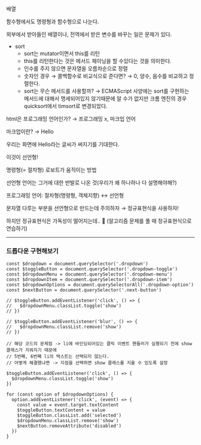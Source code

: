 배열

함수형에서도 명령형과 함수형으로 나눈다.

외부에서 받아들인 배열이나, 전역에서 받은 변수를 바꾸는 일은 문제가 있다.

- sort
  - sort는 mutator이면서 this를 리턴
  - this를 리턴한다는 것은 메서드 체이닝을 할 수있다는 것을 의미한다.
  - 인수를 주지 않으면 문자열을 오름차순으로 정렬
  - 숫자인 경우 → 콜백함수로 비교식으로 준다면? → 0, 양수, 음수를 비교하고 정렬한다.
  - sort는 무슨 메서드를 사용할까? → ECMAScript 사양에는 sort를 구현하는 메서드에 대해서 명세되어있지 않기때문에 알 수가 없지만 크롬 엔진의 경우 quicksort에서 timsort로 변경되었다.

html은 프로그래밍 언어인가? → 프로그래밍 x, 마크업 언어

마크업이란? → <body>Hello</body>

우리는 화면에 Hello라는 글씨가 써지기를 기대한다.

이것이 선언형!

명령형(= 절차형) 로보트가 움직이는 방법

선언형 언어는 그거에 대한 반발로 나온 것(우리가 왜 하나하나 다 설명해야해?)

프로그래밍 언어: 절차형(명령형, 객체지향) ↔ 선언형

문자열 다루는 부분을 선언형으로 만드는데 주의하자 → 정규표현식을 사용하자!

하지만 정규표현식은 가독성이 떨어지는데.. 🤔 (알고리즘 문제를 풀 때 정규표현식으로 연습하기)

---

### 드롭다운 구현해보기

```
const $dropdown = document.querySelector('.dropdown')
const $toggleButton = document.querySelector('.dropdown-toggle')
const $dropdownMenu = document.querySelector('.dropdown-menu')
const $dropdownItem = document.querySelector('.dropdown-item')
const $dropdownOptions = document.querySelectorAll('.dropdown-option')
const $nextButton = document.querySelector('.next-button')

// $toggleButton.addEventListener('click', () => {
//   $dropdownMenu.classList.toggle('show')
// })

// $toggleButton.addEventListener('blur', () => {
//   $dropdownMenu.classList.remove('show')
// })

// 해당 코드의 문제점 -> li에 바인딩되어있는 클릭 이벤트 핸들러가 실행되기 전에 show 클래스가 지워지기 때문에
// 5번째, 6번째 li의 텍스트는 선택되지 않는다.
// 어떻게 해결했냐면 -> 지점을 선택하면 show 클래스를 지울 수 있도록 설정

$toggleButton.addEventListener('click', () => {
  $dropdownMenu.classList.toggle('show')
})

for (const option of $dropdownOptions) {
  option.addEventListener('click', (event) => {
    const value = event.target.textContent
    $toggleButton.textContent = value
    $toggleButton.classList.add('selected')
    $dropdownMenu.classList.remove('show')
    $nextButton.removeAttribute('disabled')
  })
}

```
